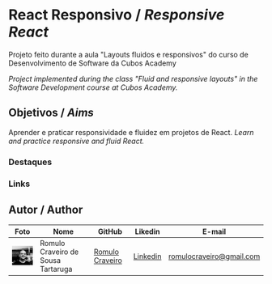 # React Responsivo / _Responsive React_

Projeto feito durante a aula "Layouts fluidos e responsivos" do curso de Desenvolvimento de Software da Cubos Academy

_Project implemented during the class "Fluid and responsive layouts" in the Software Development course at Cubos Academy._

## Objetivos / _Aims_

Aprender e praticar responsividade e fluidez em projetos de React.
_Learn and practice responsive and fluid React._

### Destaques


### Links




## Autor / Author

| Foto                                            | Nome                               | GitHub                                               | Likedin                                                 | E-mail                   |
| ----------------------------------------------- | ---------------------------------- | ---------------------------------------------------- | ------------------------------------------------------- | ------------------------ |
| <img src="./src/assets/fotogit.jpeg" width="100px"> | Romulo Craveiro de Sousa Tartaruga | [Romulo Craveiro](https://github.com/romulocraveiro) | [Linkedin](https://www.linkedin.com/in/romulocraveiro/) | romulocraveiro@gmail.com |
